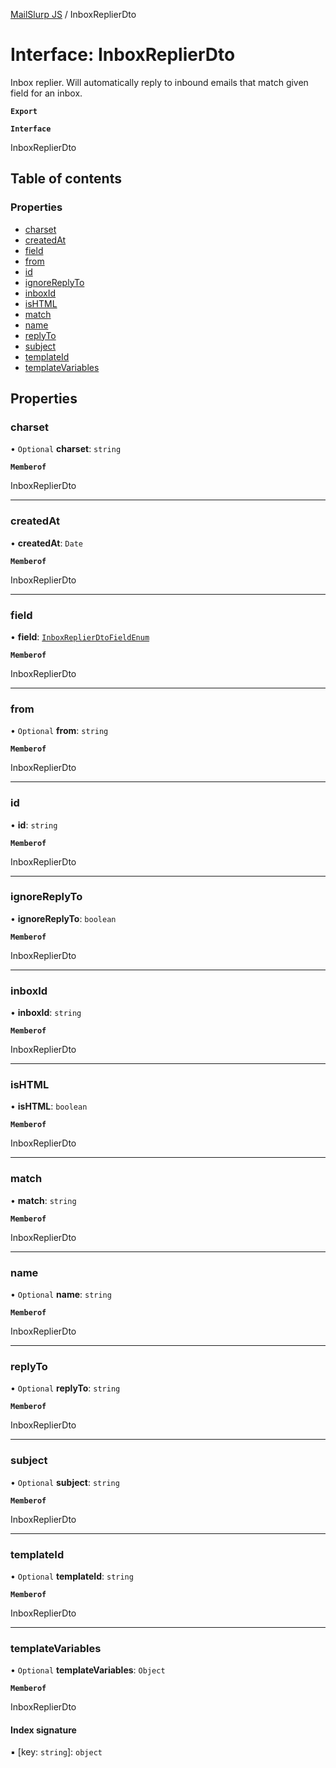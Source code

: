 [MailSlurp JS](../README.md) / InboxReplierDto

# Interface: InboxReplierDto

Inbox replier. Will automatically reply to inbound emails that match given field for an inbox.

**`Export`**

**`Interface`**

InboxReplierDto

## Table of contents

### Properties

- [charset](InboxReplierDto.md#charset)
- [createdAt](InboxReplierDto.md#createdat)
- [field](InboxReplierDto.md#field)
- [from](InboxReplierDto.md#from)
- [id](InboxReplierDto.md#id)
- [ignoreReplyTo](InboxReplierDto.md#ignorereplyto)
- [inboxId](InboxReplierDto.md#inboxid)
- [isHTML](InboxReplierDto.md#ishtml)
- [match](InboxReplierDto.md#match)
- [name](InboxReplierDto.md#name)
- [replyTo](InboxReplierDto.md#replyto)
- [subject](InboxReplierDto.md#subject)
- [templateId](InboxReplierDto.md#templateid)
- [templateVariables](InboxReplierDto.md#templatevariables)

## Properties

### charset

• `Optional` **charset**: `string`

**`Memberof`**

InboxReplierDto

___

### createdAt

• **createdAt**: `Date`

**`Memberof`**

InboxReplierDto

___

### field

• **field**: [`InboxReplierDtoFieldEnum`](../enums/InboxReplierDtoFieldEnum.md)

**`Memberof`**

InboxReplierDto

___

### from

• `Optional` **from**: `string`

**`Memberof`**

InboxReplierDto

___

### id

• **id**: `string`

**`Memberof`**

InboxReplierDto

___

### ignoreReplyTo

• **ignoreReplyTo**: `boolean`

**`Memberof`**

InboxReplierDto

___

### inboxId

• **inboxId**: `string`

**`Memberof`**

InboxReplierDto

___

### isHTML

• **isHTML**: `boolean`

**`Memberof`**

InboxReplierDto

___

### match

• **match**: `string`

**`Memberof`**

InboxReplierDto

___

### name

• `Optional` **name**: `string`

**`Memberof`**

InboxReplierDto

___

### replyTo

• `Optional` **replyTo**: `string`

**`Memberof`**

InboxReplierDto

___

### subject

• `Optional` **subject**: `string`

**`Memberof`**

InboxReplierDto

___

### templateId

• `Optional` **templateId**: `string`

**`Memberof`**

InboxReplierDto

___

### templateVariables

• `Optional` **templateVariables**: `Object`

**`Memberof`**

InboxReplierDto

#### Index signature

▪ [key: `string`]: `object`
